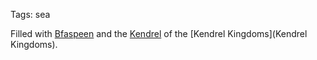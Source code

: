 Tags: sea

Filled with [Bfaspeen](Bfaspeen) and the [Kendrel](Kendrel) of the [Kendrel Kingdoms](Kendrel Kingdoms).